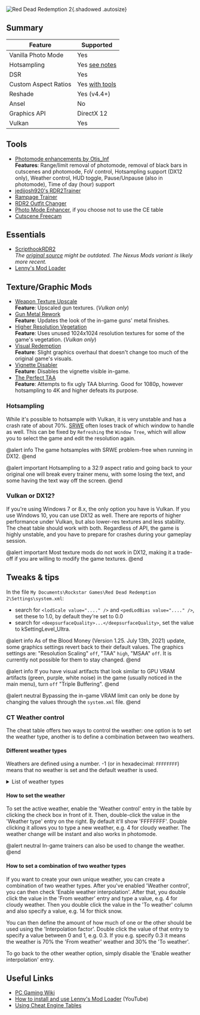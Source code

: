 ![Red Dead Redemption 2](Images\rdr2_header.png "Shot by Otis_Inf"){.shadowed .autosize}

## Summary

Feature | Supported
--|--
Vanilla Photo Mode | Yes
Hotsampling | Yes [see notes](#hotsampling)
DSR | Yes
Custom Aspect Ratios | Yes [with tools](https://framedsc.com/basics.htm#composing-for-custom-aspect-ratios)
Reshade | Yes (v4.4+)
Ansel | No
Graphics API | DirectX 12
Vulkan | Yes
 
## Tools
* [Photomode enhancements by Otis_Inf](..\CheatTables\RDR2_PhotomodeEnhancements_Otis.CT)  
**Features**: Range/limit removal of photomode, removal of black bars in cutscenes and photomode, FoV control, Hotsampling support (DX12 only), Weather control, HUD toggle, Pause/Unpause (also in photomode), Time of day (hour) support
* [jedijosh920's RDR2Trainer](http://discord.gg/wdNC5hn)
* [Rampage Trainer](https://www.nexusmods.com/reddeadredemption2/mods/233)
* [RDR2 Outfit Changer](https://www.rdr2mods.com/downloads/rdr2/scripts/12-rdr-2-outfit-changer/)
* [Photo Mode Enhancer](https://www.rdr2mods.com/downloads/rdr2/scripts/8-photo-mode-enhancer/), if you choose not to use the CE table
* [Cutscene Freecam](https://www.nexusmods.com/reddeadredemption2/mods/1209)

## Essentials
* [ScripthookRDR2](https://www.nexusmods.com/reddeadredemption2/mods/1472)  
*The [original source](https://www.dev-c.com/rdr2/scripthookrdr2/) might be outdated. The Nexus Mods variant is likely more recent.*
* [Lenny's Mod Loader](https://www.rdr2mods.com/downloads/rdr2/tools/76-lennys-mod-loader-rdr/)

## Texture/Graphic Mods
* [Weapon Texture Upscale](https://www.nexusmods.com/reddeadredemption2/mods/928)  
**Feature**: Upscaled gun textures. (*Vulkan only*)
* [Gun Metal Rework](https://www.nexusmods.com/reddeadredemption2/mods/648)  
**Feature**: Updates the look of the in-game guns' metal finishes.
* [Higher Resolution Vegetation](https://www.nexusmods.com/reddeadredemption2/mods/1553)  
**Feature**: Uses unused 1024x1024 resolution textures for some of the game's vegetation. (*Vulkan only*)
* [Visual Redemption](https://discord.gg/ADfQxWSv6J)  
**Feature**: Slight graphics overhaul that doesn't change too much of the original game's visuals.
* [Vignette Disabler](https://www.nexusmods.com/reddeadredemption2/mods/1569)  
**Feature**: Disables the vignette visible in-game.
* [The Perfect TAA](https://www.nexusmods.com/reddeadredemption2/mods/1222)  
**Feature**: Attempts to fix ugly TAA blurring. Good for 1080p, however hotsampling to 4K and higher defeats its purpose.

### Hotsampling
While it's possible to hotsample with Vulkan, it is very unstable and has a crash rate of about 70%. [SRWE](https://framedsc.com/basics.htm#hotsampling) often loses track of which window to handle as well. This can be fixed by `Refreshing` the `Window Tree`, which will allow you to select the game and edit the resolution again.

@alert info
The game hotsamples with SRWE problem-free when running in DX12.
@end

@alert important
Hotsampling to a 32:9 aspect ratio and going back to your original one will break every trainer menu, with some losing the text, and some having the text way off the screen.
@end

### Vulkan or DX12?
If you're using Windows 7 or 8.x, the only option you have is Vulkan. If you use Windows 10, you can use DX12 as well. There are reports of higher performance under Vulkan, but also lower-res textures and less stability. The cheat table should work with both. Regardless of API, the game is highly unstable, and you have to prepare for crashes during your gameplay session.

@alert important
Most texture mods do not work in DX12, making it a trade-off if you are willing to modify the game textures.
@end

## Tweaks & tips

In the file `My Documents\Rockstar Games\Red Dead Redemption 2\Settings\system.xml`:

- search for `<lodScale value="...." />` and `<pedLodBias value="...." />`, set these to 1.0, by default they're set to 0.0
- search for `<deepsurfaceQuality>...</deepsurfaceQuality>`, set the value to kSettingLevel_Ultra.

@alert info
As of the Blood Money (Version 1.25. July 13th, 2021) update, some graphics settings revert back to their default values. The graphics settings are: "Resolution Scaling" `off`, "TAA" `high`, "MSAA" `off`. It is currently not possible for them to stay changed.
@end

@alert info
If you have visual artifacts that look similar to GPU VRAM artifacts (green, purple, white noise) in the game (usually noticed in the main menu), turn `off` "Triple Buffering".
@end

@alert neutral
Bypassing the in-game VRAM limit can only be done by changing the values through the `system.xml` file.
@end

### CT Weather control

The cheat table offers two ways to control the weather: one option is to set the weather type, another is to define a combination between two weathers. 

#### Different weather types

Weathers are defined using a number. -1 (or in hexadecimal: `FFFFFFFF`) means that no weather is set and the default weather is used. 

<details><summary>List of weather types</summary>
Value | Weather name
--|--
0 | High pressure
1 | Sunny
2 | Misty
3 | Fog
4 | Clouds
5 | Overcast
6 | Overcast dark
7 | Drizzle
8 | Rain
9 | Thunder
10| Thunderstorm
11| Hurricane
12| Shower
13| Hail
14| Sleet
15| Snow clearing
16| Snow light
17| Snow
18| Blizzard
19| Ground blizzard
20| Whiteout
21| Sandstorm
</details>

#### How to set the weather
To set the active weather, enable the 'Weather control' entry in the table by clicking the check box in front of it. Then, double-click the value in the 'Weather type' entry on the right. By default it'll show 'FFFFFFFF'. Double clicking it allows you to type a new weather, e.g. 4 for cloudy weather. The weather change will be instant and also works in photomode.

@alert neutral
In-game trainers can also be used to change the weather.
@end

#### How to set a combination of two weather types
If you want to create your own unique weather, you can create a combination of two weather types. 
After you've enabled 'Weather control', you can then check 'Enable weather interpolation'. After that, you double click the value in the 'From weather' entry and type a value, e.g. 4 for cloudy weather. Then you double click the value in the 'To weather' column and also specify a value, e.g. 14 for thick snow. 

You can then define the amount of how much of one or the other should be used using the 'Interpolation factor'. Double click the value of that entry to specify a value between 0 and 1, e.g. 0.3. If you e.g. specify 0.3 it means the weather is 70% the 'From weather' weather and 30% the 'To weather'. 

To go back to the other weather option, simply disable the 'Enable weather interpolation' entry.

## Useful Links

* [PC Gaming Wiki](https://www.pcgamingwiki.com/wiki/Red_Dead_Redemption_2)
* [How to install and use Lenny's Mod Loader](https://www.youtube.com/watch?v=E-OIFFcIKDs) (YouTube)
* [Using Cheat Engine Tables](../GeneralGuides/cheat_engine_tables.htm)